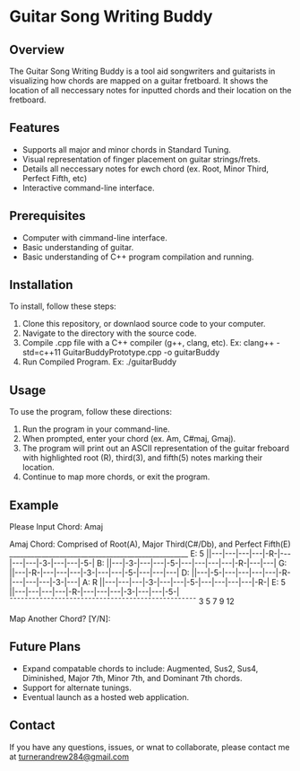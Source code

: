 # Guitar Song Writing Buddy

## Overview
The Guitar Song Writing Buddy is a tool aid songwriters and guitarists in visualizing how chords are mapped on a guitar fretboard. It shows the location of all neccessary notes for inputted chords and their location on the fretboard.

## Features
- Supports all major and minor chords in Standard Tuning.
- Visual representation of finger placement on guitar strings/frets.
- Details all neccessary notes for ewch chord (ex. Root, Minor Third, Perfect Fifth, etc)
- Interactive command-line interface.

## Prerequisites
- Computer with cimmand-line interface.
- Basic understanding of guitar.
- Basic understanding of C++ program compilation and running.

## Installation
To install, follow these steps:
1. Clone this repository, or downlaod source code to your computer.
2. Navigate to the directory with the source code.
3. Compile .cpp file with a C++ compiler (g++, clang, etc).
    Ex:
     clang++ -std=c++11 GuitarBuddyPrototype.cpp -o guitarBuddy
4. Run Compiled Program.
    Ex:
      ./guitarBuddy
   
## Usage
To use the program, follow these directions:

1. Run the program in your command-line.
2. When prompted, enter your chord (ex. Am, C#maj, Gmaj).
3. The program will print out an ASCII representation of the guitar freboard with highlighted root (R), third(3), and fifth(5) notes marking their location.
4. Continue to map more chords, or exit the program.

## Example
Please Input Chord: Amaj

Amaj Chord: 
Comprised of Root(A), Major Third(C#/Db), and Perfect Fifth(E)
     __________________________________________________
E: 5 ||---|---|---|---|-R-|---|---|---|-3-|---|---|-5-|
B:   ||---|-3-|---|---|-5-|---|---|---|---|-R-|---|---|
G:   ||---|-R-|---|---|---|-3-|---|---|-5-|---|---|---|
D:   ||---|-5-|---|---|---|---|-R-|---|---|---|-3-|---|
A: R ||---|---|---|-3-|---|---|-5-|---|---|---|---|-R-|
E: 5 ||---|---|---|---|-R-|---|---|---|-3-|---|---|-5-|
     ¯¯¯¯¯¯¯¯¯¯¯¯¯¯¯¯¯¯¯¯¯¯¯¯¯¯¯¯¯¯¯¯¯¯¯¯¯¯¯¯¯¯¯¯¯¯¯¯¯¯
                3       5       7       9          12

Map Another Chord? [Y/N]:

## Future Plans
- Expand compatable chords to include: Augmented, Sus2, Sus4, Diminished, Major 7th, Minor 7th, and Dominant 7th chords.
- Support for alternate tunings.
- Eventual launch as a hosted web application.

## Contact
If you have any questions, issues, or wnat to collaborate, please contact me at turnerandrew284@gmail.com
